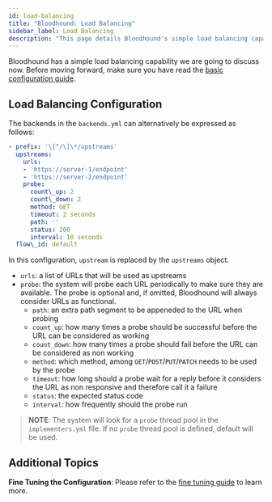 ```yaml
---
id: load-balancing
title: "Bloodhound: Load Balancing"
sidebar_label: Load Balancing
description: "This page details Bloodhound's simple load balancing capability."
---
```


Bloodhound has a simple load balancing capability we are going to discuss now. Before moving forward, make sure you have read the [basic configuration guide](/api-testing/bloodhound/basic-configuration).

## Load Balancing Configuration

The backends in the `backends.yml` can alternatively be expressed as follows:

```yaml
- prefix: '\[^/\]\*/upstreams'
  upstreams:
    urls:
    - 'https://server-1/endpoint'
    - 'https://server-2/endpoint'
    probe:
      count\_up: 2
      count\_down: 2
      method: GET
      timeout: 2 seconds
      path: ''
      status: 200
      interval: 10 seconds
  flow\_id: default
```

In this configuration, `upstream` is replaced by the `upstreams` object.

* `urls`: a list of URLs that will be used as upstreams
* `probe`: the system will probe each URL periodically to make sure they are available. The probe is optional and, if omitted, Bloodhound will always consider URLs as functional.
    * `path`: an extra path segment to be appeneded to the URL when probing
    * `count_up`: how many times a probe should be successful before the URL can be considered as working
    * `count_down`: how many times a probe should fail before the URL can be considered as non working
    * `method`: which method, among `GET`/`POST`/`PUT`/`PATCH` needs to be used by the probe
    * `timeout`: how long should a probe wait for a reply before it considers the URL as non responsive and therefore call it a failure
    * `status`: the expected status code
    * `interval`: how frequently should the probe run

> __NOTE__: The system will look for a `probe` thread pool in the `implementers.yml` file. If no `probe` thread pool is defined, default will be used. 

## Additional Topics

__Fine Tuning the Configuration__: Please refer to the [fine tuning guide](/api-testing/bloodhound/fine-tuning) to learn more.
